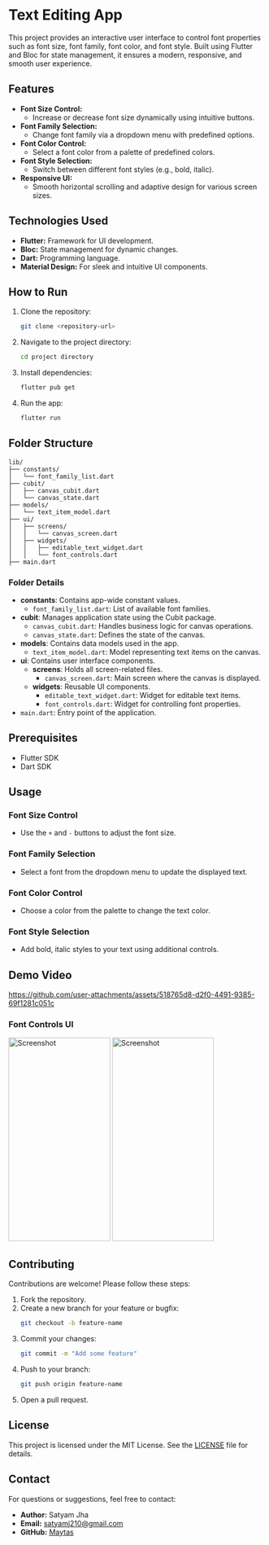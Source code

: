 # Text Editing App

This project provides an interactive user interface to control font properties such as font size, font family, font color, and font style. Built using Flutter and Bloc for state management, it ensures a modern, responsive, and smooth user experience.

## Features

- **Font Size Control:**
  - Increase or decrease font size dynamically using intuitive buttons.
- **Font Family Selection:**
  - Change font family via a dropdown menu with predefined options.
- **Font Color Control:**
  - Select a font color from a palette of predefined colors.
- **Font Style Selection:**
  - Switch between different font styles (e.g., bold, italic).
- **Responsive UI:**
  - Smooth horizontal scrolling and adaptive design for various screen sizes.

## Technologies Used

- **Flutter:** Framework for UI development.
- **Bloc:** State management for dynamic changes.
- **Dart:** Programming language.
- **Material Design:** For sleek and intuitive UI components.

## How to Run

1. Clone the repository:
   ```bash
   git clone <repository-url>
   ```
2. Navigate to the project directory:
   ```bash
   cd project directory
   ```
3. Install dependencies:
   ```bash
   flutter pub get
   ```
4. Run the app:
   ```bash
   flutter run
   ```

## Folder Structure

```plaintext
lib/
├── constants/
│   └── font_family_list.dart
├── cubit/
│   ├── canvas_cubit.dart
│   └── canvas_state.dart
├── models/
│   └── text_item_model.dart
├── ui/
│   ├── screens/
│   │   └── canvas_screen.dart
│   ├── widgets/
│   │   ├── editable_text_widget.dart
│   │   └── font_controls.dart
├── main.dart
```

### Folder Details

- **constants**: Contains app-wide constant values.
  - `font_family_list.dart`: List of available font families.
- **cubit**: Manages application state using the Cubit package.
  - `canvas_cubit.dart`: Handles business logic for canvas operations.
  - `canvas_state.dart`: Defines the state of the canvas.
- **models**: Contains data models used in the app.
  - `text_item_model.dart`: Model representing text items on the canvas.
- **ui**: Contains user interface components.
  - **screens**: Holds all screen-related files.
    - `canvas_screen.dart`: Main screen where the canvas is displayed.
  - **widgets**: Reusable UI components.
    - `editable_text_widget.dart`: Widget for editable text items.
    - `font_controls.dart`: Widget for controlling font properties.
- `main.dart`: Entry point of the application.

## Prerequisites

- Flutter SDK
- Dart SDK

## Usage

### Font Size Control

- Use the `+` and `-` buttons to adjust the font size.

### Font Family Selection

- Select a font from the dropdown menu to update the displayed text.

### Font Color Control

- Choose a color from the palette to change the text color.

### Font Style Selection

- Add bold, italic styles to your text using additional controls.

## Demo Video

https://github.com/user-attachments/assets/518765d8-d2f0-4491-9385-69f1281c051c

### Font Controls UI

<img src="https://github.com/user-attachments/assets/abaca11c-81b8-4931-ba63-2b9ee7212c82" alt="Screenshot" width="200" height="400">

<img src="https://github.com/user-attachments/assets/08072113-6459-4874-980c-e9cf61fd9ea1" alt="Screenshot" width="200" height="400">

## Contributing

Contributions are welcome! Please follow these steps:

1. Fork the repository.
2. Create a new branch for your feature or bugfix:
   ```bash
   git checkout -b feature-name
   ```
3. Commit your changes:
   ```bash
   git commit -m "Add some feature"
   ```
4. Push to your branch:
   ```bash
   git push origin feature-name
   ```
5. Open a pull request.

## License

This project is licensed under the MIT License. See the [LICENSE](LICENSE) file for details.

## Contact

For questions or suggestions, feel free to contact:

- **Author:** Satyam Jha
- **Email:** satyamj210@gmail.com
- **GitHub:** [Maytas](https://github.com/maytas)
